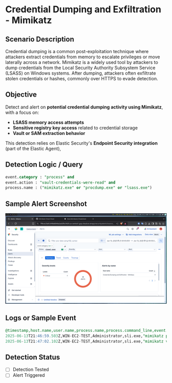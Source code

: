 # Credential Dumping and Exfiltration - Mimikatz

## Scenario Description

  Credential dumping is a common post-exploitation technique where attackers extract credentials from memory to escalate privileges or move laterally across a network. Mimikatz is a widely used tool by attackers to dump credentials from the Local Security Authority Subsystem Service (LSASS) on Windows systems. After dumping, attackers often exfiltrate stolen credentials or hashes, commonly over HTTPS to evade detection.
## Objective

Detect and alert on **potential credential dumping activity using Mimikatz**, with a focus on:
- **LSASS memory access attempts**
- **Sensitive registry key access** related to credential storage
- **Vault or SAM extraction behavior**

This detection relies on Elastic Security's **Endpoint Security integration** (part of the Elastic Agent),
## Detection Logic / Query
```sql
event.category : "process" and 
event.action : "vault-credentials-were-read" and 
process.name : ("mimikatz.exe" or "procdump.exe" or "lsass.exe")
```

## Sample Alert Screenshot

![mimikatz](../../screenshots/mimi.png)

## Logs or Sample Event

```sql
@timestamp,host.name,user.name,process.name,process.command_line,event.action,event.category,event.code,event.outcome
2025-06-13T21:46:59.503Z,WIN-EC2-TEST,Administrator,sli.exe,"mimikatz privilege::debug",vault-credentials-were-read,process,4103,success
2025-06-13T21:47:02.102Z,WIN-EC2-TEST,Administrator,sli.exe,"mimikatz vault::list",vault-credentials-were-read,process,4103,success

```
## Detection Status

  - [ ] Detection Tested 
  - [ ]  Alert Triggered 
